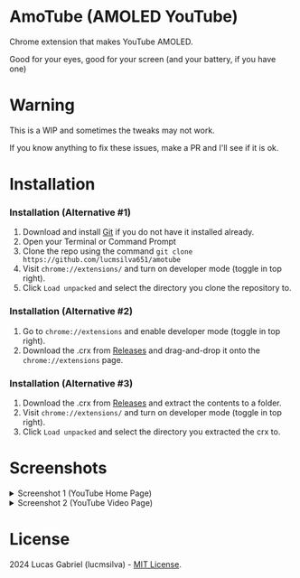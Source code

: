 # AmoTube (AMOLED YouTube)
Chrome extension that makes YouTube AMOLED.

Good for your eyes, good for your screen (and your battery, if you have one)

# Warning
This is a WIP and sometimes the tweaks may not work.

If you know anything to fix these issues, make a PR and I'll see if it is ok.

# Installation
### Installation (Alternative #1)
1. Download and install [Git](https://git-scm.com) if you do not have it installed already.
2. Open your Terminal or Command Prompt
3. Clone the repo using the command `git clone https://github.com/lucmsilva651/amotube`
4. Visit `chrome://extensions/` and turn on developer mode (toggle in top right).
5. Click `Load unpacked` and select the directory you clone the repository to.

### Installation (Alternative #2)
1. Go to `chrome://extensions` and enable developer mode (toggle in top right).
2. Download the .crx from [Releases](https://github.com/lucmsilva651/amotube/releases/latest/) and drag-and-drop it onto the `chrome://extensions` page.

### Installation (Alternative #3)
1. Download the .crx from [Releases](https://github.com/lucmsilva651/amotube/releases/latest/) and extract the contents to a folder.
2. Visit `chrome://extensions/` and turn on developer mode (toggle in top right).
3. Click `Load unpacked` and select the directory you extracted the crx to.

# Screenshots
<details>
  
  <summary>Screenshot 1 (YouTube Home Page)</summary>
  <br>

![](https://telegra.ph/file/649e1a03c2ddbc8d7fee5.jpg)
</details>

<details>
  <summary>Screenshot 2 (YouTube Video Page)</summary>
  <br>
  
![](https://telegra.ph/file/457d96c874e42fcb6c0c3.jpg)
</details>

# License
2024 Lucas Gabriel (lucmsilva) - [MIT License](https://github.com/lucmsilva651/amotube/?tab=MIT-1-ov-file).
